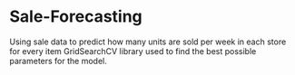 # Sale-Forecasting
Using sale data to predict how many units are sold per week in each store for every item GridSearchCV library used to find the best possible parameters for the model.
